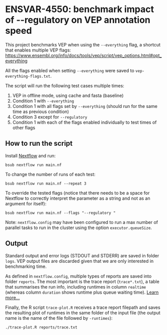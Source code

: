 # ENSVAR-4550: benchmark impact of --regulatory on VEP annotation speed

This project benchmarks VEP when using the `--everything` flag, a shortcut that
enables multiple VEP flags:
https://www.ensembl.org/info/docs/tools/vep/script/vep_options.html#opt_everything

All the flags enabled when setting `--everything` were saved to
`vep-everything-flags.txt`.

The script will run the following test cases multiple times:
1. VEP in offline mode, using cache and fasta (baseline)
2. Condition 1 with `--everything`
3. Condition 1 with all flags set by `--everything` (should run for the same
time as previous condition)
4. Condition 3 except for `--regulatory`
5. Condition 1 with each of the flags enabled individually to test times of
other flags

## How to run the script

Install [Nextflow](https://nextflow.io) and run:

```
bsub nextflow run main.nf
```

To change the number of runs of each test:

```
bsub nextflow run main.nf --repeat 3
```

To override the tested flags (notice that there needs to be a space for
Nextflow to correctly interpret the parameter as a string and not as an
argument for itself):

```
bsub nextflow run main.nf --flags "--regulatory "
```

Note: `nextflow.config` may have been configured to run a max number of
parallel tasks to run in the cluster using the option `executor.queueSize`.

## Output

Standard output and error logs (STDOUT and STDERR) are saved in folder `logs`.
VEP output files are discarded given that we are only interested in
benchmarking time.

As defined in `nextflow.config`, multiple types of reports are saved into
folder `reports`. The most important is the trace report (`trace*.txt`), a
table that summarises the run info, including runtimes in column `realtime`
(whereas column `duration` shows runtime plus queue waiting time).
[Learn more...](https://www.nextflow.io/docs/latest/tracing.html#trace-report)

Finally, the R script `trace-plot.R` receives a trace report filepath and saves
the resulting plot of runtimes in the same folder of the input file (the output
name is the name of the file followed by `-runtimes`):

```bash
./trace-plot.R reports/trace.txt
```
